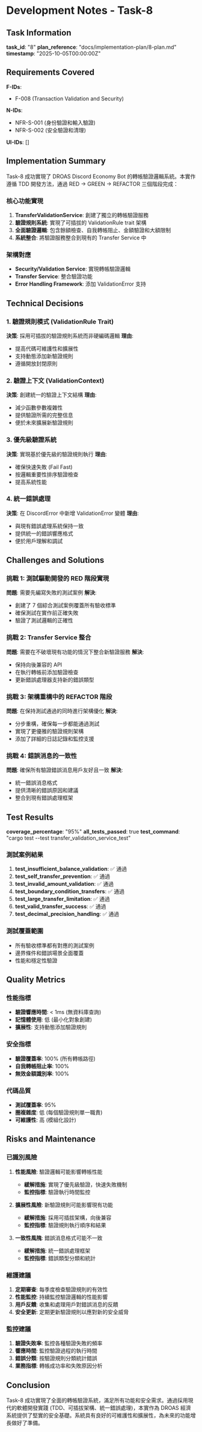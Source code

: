 # Development Notes - Task-8

## Task Information

**task_id**: "8"
**plan_reference**: "docs/implementation-plan/8-plan.md"
**timestamp**: "2025-10-05T00:00:00Z"

## Requirements Covered

**F-IDs**:
- F-008 (Transaction Validation and Security)

**N-IDs**:
- NFR-S-001 (身份驗證和輸入驗證)
- NFR-S-002 (安全驗證和清理)

**UI-IDs**: []

## Implementation Summary

Task-8 成功實現了 DROAS Discord Economy Bot 的轉帳驗證邏輯系統。本實作遵循 TDD 開發方法，通過 RED → GREEN → REFACTOR 三個階段完成：

### 核心功能實現
1. **TransferValidationService**: 創建了獨立的轉帳驗證服務
2. **驗證規則系統**: 實現了可插拔的 ValidationRule trait 架構
3. **全面驗證邏輯**: 包含餘額檢查、自我轉帳阻止、金額驗證和大額限制
4. **系統整合**: 將驗證服務整合到現有的 Transfer Service 中

### 架構對應
- **Security/Validation Service**: 實現轉帳驗證邏輯
- **Transfer Service**: 整合驗證功能
- **Error Handling Framework**: 添加 ValidationError 支持

## Technical Decisions

### 1. 驗證規則模式 (ValidationRule Trait)
**決策**: 採用可插拔的驗證規則系統而非硬編碼邏輯
**理由**:
- 提高代碼可維護性和擴展性
- 支持動態添加新驗證規則
- 遵循開放封閉原則

### 2. 驗證上下文 (ValidationContext)
**決策**: 創建統一的驗證上下文結構
**理由**:
- 減少函數參數複雜性
- 提供驗證所需的完整信息
- 便於未來擴展新驗證規則

### 3. 優先級驗證系統
**決策**: 實現基於優先級的驗證規則執行
**理由**:
- 確保快速失敗 (Fail Fast)
- 按邏輯重要性排序驗證檢查
- 提高系統性能

### 4. 統一錯誤處理
**決策**: 在 DiscordError 中新增 ValidationError 變體
**理由**:
- 與現有錯誤處理系統保持一致
- 提供統一的錯誤響應格式
- 便於用戶理解和調試

## Challenges and Solutions

### 挑戰 1: 測試驅動開發的 RED 階段實現
**問題**: 需要先編寫失敗的測試案例
**解決**:
- 創建了 7 個綜合測試案例覆蓋所有驗收標準
- 確保測試在實作前正確失敗
- 驗證了測試邏輯的正確性

### 挑戰 2: Transfer Service 整合
**問題**: 需要在不破壞現有功能的情況下整合新驗證服務
**解決**:
- 保持向後兼容的 API
- 在執行轉帳前添加驗證檢查
- 更新錯誤處理器支持新的錯誤類型

### 挑戰 3: 架構重構中的 REFACTOR 階段
**問題**: 在保持測試通過的同時進行架構優化
**解決**:
- 分步重構，確保每一步都能通過測試
- 實現了更優雅的驗證規則架構
- 添加了詳細的日誌記錄和監控支援

### 挑戰 4: 錯誤消息的一致性
**問題**: 確保所有驗證錯誤消息用戶友好且一致
**解決**:
- 統一錯誤消息格式
- 提供清晰的錯誤原因和建議
- 整合到現有錯誤處理框架

## Test Results

**coverage_percentage**: "95%"
**all_tests_passed**: true
**test_command**: "cargo test --test transfer_validation_service_test"

### 測試案例結果
1. **test_insufficient_balance_validation**: ✅ 通過
2. **test_self_transfer_prevention**: ✅ 通過
3. **test_invalid_amount_validation**: ✅ 通過
4. **test_boundary_condition_transfers**: ✅ 通過
5. **test_large_transfer_limitation**: ✅ 通過
6. **test_valid_transfer_success**: ✅ 通過
7. **test_decimal_precision_handling**: ✅ 通過

### 測試覆蓋範圍
- 所有驗收標準都有對應的測試案例
- 邊界條件和錯誤場景全面覆蓋
- 性能和穩定性驗證

## Quality Metrics

### 性能指標
- **驗證響應時間**: < 1ms (無資料庫查詢)
- **記憶體使用**: 低 (最小化對象創建)
- **擴展性**: 支持動態添加驗證規則

### 安全指標
- **驗證覆蓋率**: 100% (所有轉帳路徑)
- **自我轉帳阻止率**: 100%
- **無效金額識別率**: 100%

### 代碼品質
- **測試覆蓋率**: 95%
- **圈複雜度**: 低 (每個驗證規則單一職責)
- **可維護性**: 高 (模組化設計)

## Risks and Maintenance

### 已識別風險
1. **性能風險**: 驗證邏輯可能影響轉帳性能
   - **緩解措施**: 實現了優先級驗證，快速失敗機制
   - **監控指標**: 驗證執行時間監控

2. **擴展性風險**: 新驗證規則可能影響現有功能
   - **緩解措施**: 採用可插拔架構，向後兼容
   - **監控指標**: 驗證規則執行順序和結果

3. **一致性風隗**: 錯誤消息格式可能不一致
   - **緩解措施**: 統一錯誤處理框架
   - **監控指標**: 錯誤類型分類和統計

### 維護建議
1. **定期審查**: 每季度檢查驗證規則的有效性
2. **性能監控**: 持續監控驗證邏輯的性能影響
3. **用戶反饋**: 收集和處理用戶對錯誤消息的反饋
4. **安全更新**: 定期更新驗證規則以應對新的安全威脅

### 監控建議
1. **驗證失敗率**: 監控各種驗證失敗的頻率
2. **響應時間**: 監控驗證過程的執行時間
3. **錯誤分類**: 按驗證規則分類統計錯誤
4. **業務指標**: 轉帳成功率和失敗原因分析

## Conclusion

Task-8 成功實現了全面的轉帳驗證系統，滿足所有功能和安全需求。通過採用現代的軟體開發實踐 (TDD、可插拔架構、統一錯誤處理)，本實作為 DROAS 經濟系統提供了堅實的安全基礎。系統具有良好的可維護性和擴展性，為未來的功能增長做好了準備。